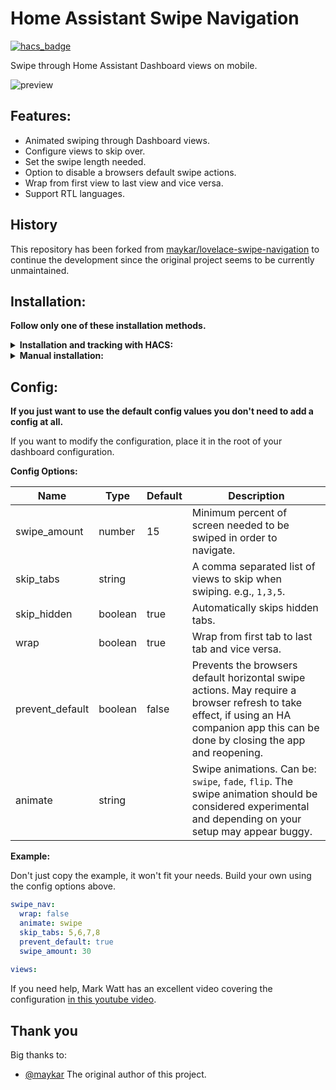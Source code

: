 # Home Assistant Swipe Navigation

[![hacs_badge](https://img.shields.io/badge/HACS-Custom-41BDF5.svg)](https://github.com/hacs/integration)

Swipe through Home Assistant Dashboard views on mobile.

![preview](./example.gif)

## Features:
* Animated swiping through Dashboard views.
* Configure views to skip over.
* Set the swipe length needed.
* Option to disable a browsers default swipe actions.
* Wrap from first view to last view and vice versa.
* Support RTL languages.

## History
This repository has been forked from [maykar/lovelace-swipe-navigation](https://github.com/maykar/lovelace-swipe-navigation) to continue the development since the original project seems to be currently unmaintained.

## Installation:
**Follow only one of these installation methods.**

<details>
  <summary><b>Installation and tracking with HACS:</b></summary>

1. In "Frontend" hit the plus button at the bottom right, search for "swipe navigation", and install.

2. Refresh the Dashboard page. You might need to clear the cache.
</details>

<details>
  <summary><b>Manual installation:</b></summary>
  
1. Copy [swipe-navigation.js](https://github.com/zanna-37/hass-swipe-navigation/releases/latest) from the latest release into `/www/hass-swipe-navigation/`

2. Add the resource in `ui-lovelace.yaml` or in Dashboard Resources.

```yaml
resources:
  # increase this version number at end of URL after each update
  - url: /local/hass-swipe-navigation/swipe-navigation.js?v=1.0.0
    type: module
```

3. Refresh the page, may need to clear cache.
</details>

## Config:
**If you just want to use the default config values you don't need to add a config at all.**

If you want to modify the configuration, place it in the root of your dashboard configuration.

**Config Options:**

| Name            | Type    | Default | Description                                                                                                                                                                           |
|-----------------|---------|---------|---------------------------------------------------------------------------------------------------------------------------------------------------------------------------------------|
| swipe_amount    | number  | 15      | Minimum percent of screen needed to be swiped in order to navigate.                                                                                                                   |
| skip_tabs       | string  |         | A comma separated list of views to skip when swiping. e.g., `1,3,5`.                                                                                                                  |
| skip_hidden     | boolean | true    | Automatically skips hidden tabs.                                                                                                                                                      |
| wrap            | boolean | true    | Wrap from first tab to last tab and vice versa.                                                                                                                                       |
| prevent_default | boolean | false   | Prevents the browsers default horizontal swipe actions. May require a browser refresh to take effect, if using an HA companion app this can be done by closing the app and reopening. |
| animate         | string  |         | Swipe animations. Can be: `swipe`, `fade`, `flip`. The swipe animation should be considered experimental and depending on your setup may appear buggy.                                |


**Example:**

Don't just copy the example, it won't fit your needs. Build your own using the config options above.

```yaml
swipe_nav:
  wrap: false
  animate: swipe
  skip_tabs: 5,6,7,8
  prevent_default: true
  swipe_amount: 30
  
views:
```

If you need help, Mark Watt has an excellent video covering the configuration [in this youtube video](https://www.youtube.com/watch?v=03IPN9lBEfE&t=663s).

## Thank you
Big thanks to:
* [@maykar](https://github.com/maykar) The original author of this project.

